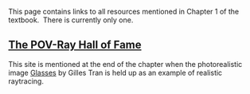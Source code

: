 
This page contains links to all resources mentioned in Chapter 1 of the
textbook.  There is currently only one.

## [The POV-Ray Hall of Fame](http://hof.povray.org/)

This site is mentioned at the end of the chapter when the photorealistic
image [Glasses](http://www.oyonale.com/modeles.php?page=40) by Gilles Tran
is held up as an example of realistic raytracing.
